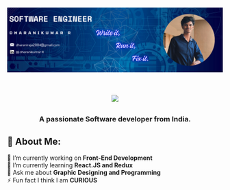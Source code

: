 ![logo](https://github.com/dharanikumar07/dharanikumar07/blob/main/Github.png)

<h1 align="center">
  <a href="https://git.io/typing-svg">
    <img src="https://readme-typing-svg.herokuapp.com/?lines=Hey+There!+👋;+Scroll+down!+👇;+Loved+your+visit+❤️;+&center=true&size=30&color=ffffff">
  </a>
</h1>
<h3 align="center">A passionate Software developer from India.</h3>

## 💫 About Me:
🔭 I’m currently working on **Front-End Development**<br>🌱 I’m currently learning **React.JS and Redux**<br>💬 Ask me about **Graphic Designing and Programming**<br>⚡ Fun fact I think I am **CURIOUS**


<!--
**dharanikumar07/dharanikumar07** is a ✨ _special_ ✨ repository because its `README.md` (this file) appears on your GitHub profile.

Here are some ideas to get you started:

- 🔭 I’m currently working on ...
- 🌱 I’m currently learning ...
- 👯 I’m looking to collaborate on ...
- 🤔 I’m looking for help with ...
- 💬 Ask me about ...
- 📫 How to reach me: ...
- 😄 Pronouns: ...
- ⚡ Fun fact: ...
-->
